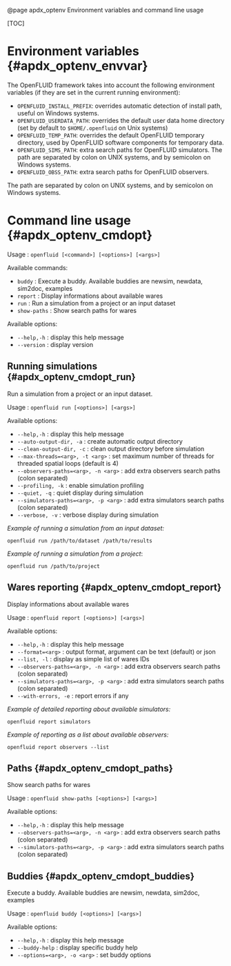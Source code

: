 @page apdx_optenv Environment variables and command line usage 

[TOC]

# Environment variables {#apdx_optenv_envvar}

The OpenFLUID framework takes into account the following environment
variables (if they are set in the current running environment):

* `OPENFLUID_INSTALL_PREFIX`: overrides automatic detection of install path, useful on Windows systems.
* `OPENFLUID_USERDATA_PATH`: overrides the default user data home directory (set by default to `$HOME/.openfluid` on Unix systems)
* `OPENFLUID_TEMP_PATH`: overrides the default OpenFLUID temporary directory, used by OpenFLUID software components for temporary data.
* `OPENFLUID_SIMS_PATH`: extra search paths for OpenFLUID simulators. 
The path are separated by colon on UNIX systems, and by semicolon on Windows systems. 
* `OPENFLUID_OBSS_PATH`: extra search paths for OpenFLUID observers. 

The path are separated by colon on UNIX systems, and by semicolon on Windows systems. 


# Command line usage {#apdx_optenv_cmdopt}

Usage : `openfluid [<command>] [<options>] [<args>]`

Available commands:

* `buddy` : Execute a buddy. Available buddies are newsim, newdata, sim2doc, examples
* `report` : Display informations about available wares
* `run` : Run a simulation from a project or an input dataset
* `show-paths` : Show search paths for wares

Available options:

* `--help,-h` : display this help message
* `--version` : display version


## Running simulations {#apdx_optenv_cmdopt_run}

Run a simulation from a project or an input dataset.

Usage : `openfluid run [<options>] [<args>]`

Available options:

* `--help,-h` : display this help message
* `--auto-output-dir, -a` : create automatic output directory
* `--clean-output-dir, -c` : clean output directory before simulation
* `--max-threads=<arg>, -t <arg>` : set maximum number of threads for threaded spatial loops (default is 4)
* `--observers-paths=<arg>, -n <arg>` : add extra observers search paths (colon separated)
* `--profiling, -k` : enable simulation profiling
* `--quiet, -q` : quiet display during simulation
* `--simulators-paths=<arg>, -p <arg>` : add extra simulators search paths (colon separated)
* `--verbose, -v` : verbose display during simulation


_Example of running a simulation from an input dataset:_
```
openfluid run /path/to/dataset /path/to/results
``` 

_Example of running a simulation from a project_:
```
openfluid run /path/to/project
``` 


## Wares reporting {#apdx_optenv_cmdopt_report}

Display informations about available wares

Usage : `openfluid report [<options>] [<args>]`

Available options:

* `--help,-h` : display this help message
* `--format=<arg>` : output format, argument can be text (default) or json
* `--list, -l` : display as simple list of wares IDs
* `--observers-paths=<arg>, -n <arg>` : add extra observers search paths (colon separated)
* `--simulators-paths=<arg>, -p <arg>` : add extra simulators search paths (colon separated)
* `--with-errors, -e` : report errors if any

_Example of detailed reporting about available simulators:_
```
openfluid report simulators
``` 

_Example of reporting as a list about available observers:_
```
openfluid report observers --list
``` 


## Paths {#apdx_optenv_cmdopt_paths}

Show search paths for wares

Usage : `openfluid show-paths [<options>] [<args>]`

Available options:

* `--help,-h` : display this help message
* `--observers-paths=<arg>, -n <arg>` : add extra observers search paths (colon separated)
* `--simulators-paths=<arg>, -p <arg>` : add extra simulators search paths (colon separated)



## Buddies {#apdx_optenv_cmdopt_buddies}

Execute a buddy. Available buddies are newsim, newdata, sim2doc, examples

Usage : `openfluid buddy [<options>] [<args>]`

Available options:

* `--help,-h` : display this help message
* `--buddy-help` : display specific buddy help
* `--options=<arg>, -o <arg>` : set buddy options

